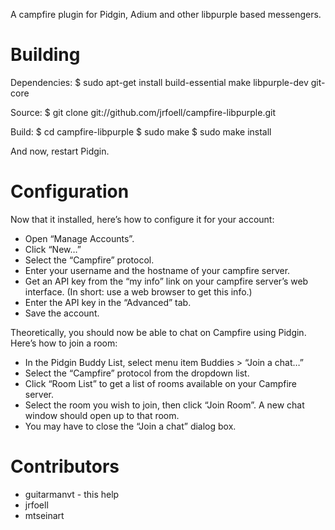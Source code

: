 A campfire plugin for Pidgin, Adium and other libpurple based messengers.

# Building
Dependencies:
        $ sudo apt-get install build-essential make libpurple-dev git-core

Source:
        $ git clone git://github.com/jrfoell/campfire-libpurple.git

Build:
        $ cd campfire-libpurple
        $ sudo make
        $ sudo make install

And now, restart Pidgin.

# Configuration
Now that it installed, here’s how to configure it for your account:

 * Open “Manage Accounts”.
 * Click “New…”
 * Select the “Campfire” protocol.
 * Enter your username and the hostname of your campfire server.
 * Get an API key from the “my info” link on your campfire server’s web interface. (In short: use a web browser to get this info.)
 * Enter the API key in the “Advanced” tab.
 * Save the account.


Theoretically, you should now be able to chat on Campfire using Pidgin. Here’s how to join a room:

 * In the Pidgin Buddy List, select menu item Buddies > “Join a chat…”
 * Select the “Campfire” protocol from the dropdown list.
 * Click “Room List” to get a list of rooms available on your Campfire server.
 * Select the room you wish to join, then click “Join Room”. A new chat window should open up to that room.
 * You may have to close the “Join a chat” dialog box.

# Contributors
* guitarmanvt - this help
* jrfoell
* mtseinart

